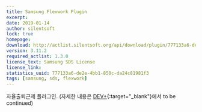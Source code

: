 ```yaml
---
title: Samsung Flexwork Plugin
excerpt: 
date: 2019-01-14
author: silentsoft
lock: true
homepage: 
download: http://actlist.silentsoft.org/api/download/plugin/777133a6-de2e-4bb1-850c-da24c81981f3.jar
version: 3.11.2
required_actlist: 1.3.0
license_text: Samsung SDS License
license_link: 
statistics_uuid: 777133a6-de2e-4bb1-850c-da24c81981f3
tags: [samsung, sds, flexwork]
---
```


자율출퇴근제 플러그인. (자세한 내용은 [DEV+](http://devplus.sdsdev.co.kr:9084/dev/ssologin?url=http://devplus.sdsdev.co.kr:9084/qna/t/topic/3438){:target="_blank"}에서 to be continued)

